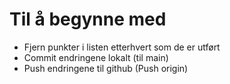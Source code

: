# Til å begynne med

* Fjern punkter i listen etterhvert som de er utført
* Commit endringene lokalt (til main)
* Push endringene til github (Push origin)
